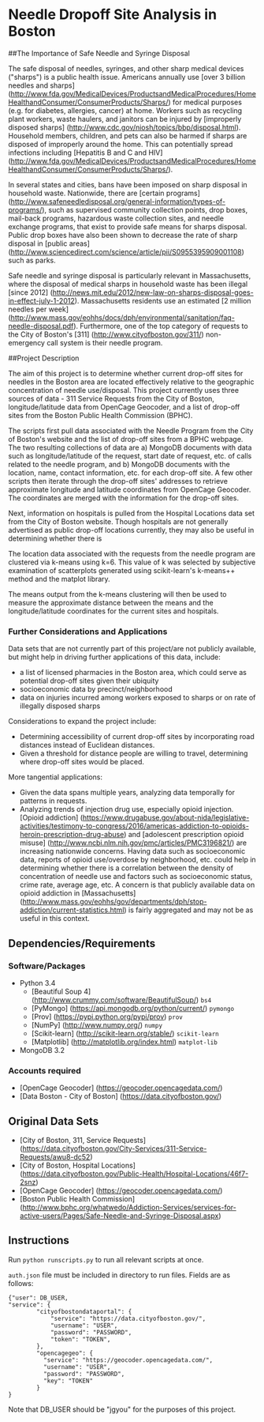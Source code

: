 Needle Dropoff Site Analysis in Boston
==============================

##The Importance of Safe Needle and Syringe Disposal

The safe disposal of needles, syringes, and other sharp medical devices ("sharps") is a public health issue. Americans annually use [over 3 billion needles and sharps] (http://www.fda.gov/MedicalDevices/ProductsandMedicalProcedures/HomeHealthandConsumer/ConsumerProducts/Sharps/) for medical purposes (e.g. for diabetes, allergies, cancer) at home. Workers such as recycling plant workers, waste haulers, and janitors can be injured by [improperly disposed sharps] (http://www.cdc.gov/niosh/topics/bbp/disposal.html). Household members, children, and pets can also be harmed if sharps are disposed of improperly around the home. This can potentially spread infections including [Hepatitis B and C and HIV] (http://www.fda.gov/MedicalDevices/ProductsandMedicalProcedures/HomeHealthandConsumer/ConsumerProducts/Sharps/).

In several states and cities, bans have been imposed on sharp disposal in household waste. Nationwide, there are [certain programs] (http://www.safeneedledisposal.org/general-information/types-of-programs/), such as supervised community collection points, drop boxes, mail-back programs, hazardous waste collection sites, and needle exchange programs, that exist to provide safe means for sharps disposal. Public drop boxes have also been shown to decrease the rate of sharp disposal in [public areas] (http://www.sciencedirect.com/science/article/pii/S0955395909001108) such as parks.

Safe needle and syringe disposal is particularly relevant in Massachusetts, where the disposal of medical sharps in household waste has been illegal [since 2012] (http://news.mit.edu/2012/new-law-on-sharps-disposal-goes-in-effect-july-1-2012). Massachusetts residents use an estimated [2 million needles per week] (http://www.mass.gov/eohhs/docs/dph/environmental/sanitation/faq-needle-disposal.pdf). Furthermore, one of the top category of requests to the City of Boston's [311] (http://www.cityofboston.gov/311/) non-emergency call system is their needle program.

##Project Description

The aim of this project is to determine whether current drop-off sites for needles in the Boston area are located effectively relative to the geographic concentration of needle use/disposal. This project currently uses three sources of data - 311 Service Requests from the City of Boston, longitude/latitude data from OpenCage Geocoder, and a list of drop-off sites from the Boston Public Health Commission (BPHC).

The scripts first pull data associated with the Needle Program from the City of Boston's website and the list of drop-off sites from a BPHC webpage. The two resulting collections of data are a) MongoDB documents with data such as longitude/latitude of the request, start date of request, etc. of calls related to the needle program, and b) MongoDB documents with the location, name, contact information, etc. for each drop-off site. A few other scripts then iterate through the drop-off sites' addresses to retrieve approximate longitude and latitude coordinates from OpenCage Geocoder. The coordinates are merged with the information for the drop-off sites. 

Next, information on hospitals is pulled from the Hospital Locations data set from the City of Boston website. Though hospitals are not generally advertised as public drop-off locations currently, they may also be useful in determining whether there is 

The location data associated with the requests from the needle program are clustered via k-means using k=6. This value of k was selected by subjective examination of scatterplots generated using scikit-learn's k-means++ method and the matplot library.  

The means output from the k-means clustering will then be used to measure the approximate distance between the means and the longitude/latitude coordinates for the current sites and hospitals.

### Further Considerations and Applications

Data sets that are not currently part of this project/are not publicly available, but might help in driving further applications of this data, include:
- a list of licensed pharmacies in the Boston area, which could serve as potential drop-off sites given their ubiquity
- socioeconomic data by precinct/neighborhood
- data on injuries incurred among workers exposed to sharps or on rate of illegally disposed sharps

Considerations to expand the project include:
- Determining accessibility of current drop-off sites by incorporating road distances instead of Euclidean distances.
- Given a threshold for distance people are willing to travel, determining where drop-off sites would be placed.

More tangential applications:
- Given the data spans multiple years, analyzing data temporally for patterns in requests.
- Analyzing trends of injection drug use, especially opioid injection. [Opioid addiction] (https://www.drugabuse.gov/about-nida/legislative-activities/testimony-to-congress/2016/americas-addiction-to-opioids-heroin-prescription-drug-abuse) and [adolescent prescription opioid misuse] (http://www.ncbi.nlm.nih.gov/pmc/articles/PMC3196821/) are increasing nationwide concerns. Having data such as socioeconomic data, reports of opioid use/overdose by neighborhood, etc. could help in determining whether there is a correlation between the density of concentration of needle use and factors such as socioeconomic status, crime rate, average age, etc. A concern is that publicly available data on opioid addiction in [Massachusetts] (http://www.mass.gov/eohhs/gov/departments/dph/stop-addiction/current-statistics.html) is fairly aggregated and may not be as useful in this context.


## Dependencies/Requirements

### Software/Packages
- Python 3.4
  - [Beautiful Soup 4] (http://www.crummy.com/software/BeautifulSoup/) `bs4`
  - [PyMongo] (https://api.mongodb.org/python/current/) `pymongo`
  - [Prov] (https://pypi.python.org/pypi/prov) `prov`
  - [NumPy] (http://www.numpy.org/) `numpy`
  - [Scikit-learn] (http://scikit-learn.org/stable/) `scikit-learn`
  - [Matplotlib] (http://matplotlib.org/index.html) `matplot-lib`
- MongoDB 3.2

### Accounts required
- [OpenCage Geocoder] (https://geocoder.opencagedata.com/)
- [Data Boston - City of Boston] (https://data.cityofboston.gov/)

## Original Data Sets
- [City of Boston, 311, Service Requests] (https://data.cityofboston.gov/City-Services/311-Service-Requests/awu8-dc52)
- [City of Boston, Hospital Locations] (https://data.cityofboston.gov/Public-Health/Hospital-Locations/46f7-2snz)
- [OpenCage Geocoder] (https://geocoder.opencagedata.com/)
- [Boston Public Health Commission] (http://www.bphc.org/whatwedo/Addiction-Services/services-for-active-users/Pages/Safe-Needle-and-Syringe-Disposal.aspx)

## Instructions

Run `python runscripts.py` to run all relevant scripts at once.

`auth.json` file must be included in directory to run files. Fields are as follows:

```
{"user": DB_USER,
"service": {
	  	"cityofbostondataportal": {
            "service": "https://data.cityofboston.gov/",
            "username": "USER",
            "password": "PASSWORD",
            "token": "TOKEN",
        },  
        "opencagegeo": {
          "service": "https://geocoder.opencagedata.com/",
          "username": "USER",
          "password": "PASSWORD",
          "key": "TOKEN"
        }
}
```

Note that DB_USER should be "jgyou" for the purposes of this project.